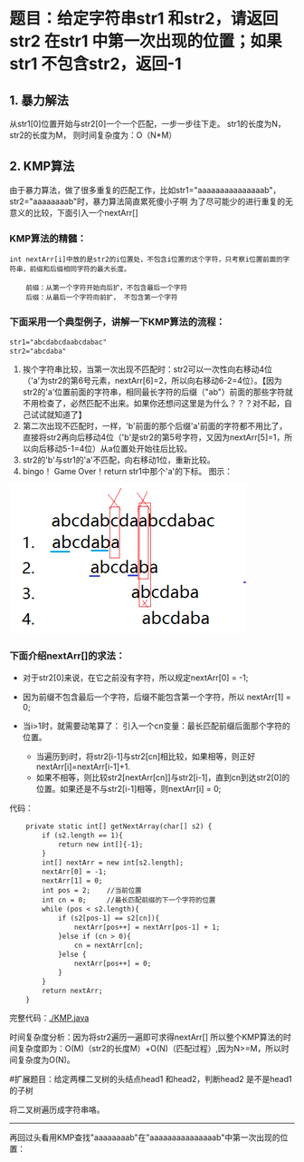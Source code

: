 # 题目：给定字符串str1 和str2，请返回str2 在str1 中第一次出现的位置；如果str1 不包含str2，返回-1 

## 1. 暴力解法
从str1[0]位置开始与str2[0]一个一个匹配，一步一步往下走。
    str1的长度为N，str2的长度为M，
    则时间复杂度为：O（N*M）
    
## 2. KMP算法
由于暴力算法，做了很多重复的匹配工作，比如str1="aaaaaaaaaaaaaaab"，str2="aaaaaaaab"时，暴力算法简直累死傻小子啊
为了尽可能少的进行重复的无意义的比较，下面引入一个nextArr[]
### KMP算法的精髓：

    int nextArr[i]中放的是str2的i位置处，不包含i位置的这个字符，只考察i位置前面的字符串，前缀和后缀相同字符的最大长度。
    
        前缀：从第一个字符开始向后扩，不包含最后一个字符
        后缀：从最后一个字符向前扩， 不包含第一个字符


### 下面采用一个典型例子，讲解一下KMP算法的流程：
    
    str1="abcdabcdaabcdabac"
    str2="abcdaba"
    
1. 挨个字符串比较，当第一次出现不匹配时：str2可以一次性向右移动4位（'a'为str2的第6号元素，nextArr[6]=2，所以向右移动6-2=4位）。【因为str2的'a'位置前面的字符串，相同最长字符的后缀（"ab"）前面的那些字符就不用检查了，必然匹配不出来。如果你还想问这里是为什么？？？对不起，自己试试就知道了】
2. 第二次出现不匹配时，一样，'b'前面的那个后缀'a'前面的字符都不用比了，直接将str2再向后移动4位（'b'是str2的第5号字符，又因为nextArr[5]=1，所以向后移动5-1=4位）从a位置处开始往后比较。
3. str2的'b'与str1的'a'不匹配，向右移动1位，重新比较。
4. bingo！ Game Over！return str1中那个'a'的下标。
图示：

![KMP算法](../../image/KMP-1.png)

### 下面介绍nextArr[]的求法：
 - 对于str2[0]来说，在它之前没有字符，所以规定nextArr[0] = -1;
 - 因为前缀不包含最后一个字符，后缀不能包含第一个字符，所以 nextArr[1] = 0;
 - 当i>1时，就需要动笔算了：
    引入一个cn变量：最长匹配前缀后面那个字符的位置。

    - 当遍历到i时，将str2[i-1]与str2[cn]相比较，如果相等，则正好nextArr[i]=nextArr[i-1]+1.
    - 如果不相等，则比较str2[nextArr[cn]]与str2[i-1]，直到cn到达str2[0]的位置。如果还是不与str2[i-1]相等，则nextArr[i] = 0;

代码：

```
    private static int[] getNextArray(char[] s2) {
        if (s2.length == 1){
            return new int[]{-1};
        }
        int[] nextArr = new int[s2.length];
        nextArr[0] = -1;
        nextArr[1] = 0;
        int pos = 2;    //当前位置
        int cn = 0;     //最长匹配前缀的下一个字符的位置
        while (pos < s2.length){
            if (s2[pos-1] == s2[cn]){   
                nextArr[pos++] = nextArr[pos-1] + 1;
            }else if (cn > 0){
                cn = nextArr[cn];
            }else {
                nextArr[pos++] = 0;
            }
        }
        return nextArr;
    }

```

完整代码：[./KMP.java](./KMP.java)

时间复杂度分析：因为将str2遍历一遍即可求得nextArr[]
所以整个KMP算法的时间复杂度即为：O(M)（str2的长度M）+O(N)（匹配过程）,因为N>=M，所以时间复杂度为O(N)。



#扩展题目：给定两棵二叉树的头结点head1 和head2，判断head2 是不是head1 的子树  

将二叉树遍历成字符串咯。

---

再回过头看用KMP查找"aaaaaaaab"在"aaaaaaaaaaaaaaab"中第一次出现的位置：
